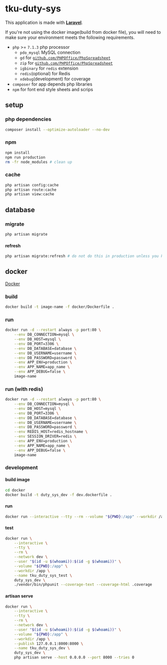 # tku-duty-sys

This application is made with [**Laravel**](https://laravel.com).

If you're not using the docker image(build from docker file), you will need to make sure your environment meets the following requirements.

 - `php` >= `7.1.3` php processor
    - `pdo_mysql` MySQL connection
    - `gd` for [`github.com/PHPOffice/PhpSpreadsheet`](https://github.com/PHPOffice/PhpSpreadsheet)
    - `zip` for [`github.com/PHPOffice/PhpSpreadsheet`](https://github.com/PHPOffice/PhpSpreadsheet)
    - `igbinary` for `redis` extension
    - `redis`(optional) for Redis
    - `xdebug`(development) for coverage
 - `composer` for app depends php libraries
 - `npm` for font end style sheets and scrips

## setup

### php dependencies

```sh
composer install --optimize-autoloader --no-dev
```

### npm

```sh
npm install
npm run production
rm -fr node_modules # clean up
```

### cache

```sh
php artisan config:cache
php artisan route:cache
php artisan view:cache
```

## database

### migrate

```sh
php artisan migrate
```

#### refresh

```sh
php artisan migrate:refresh # do not do this in production unless you know exactly what you're doing
```

## docker

[Docker](https://docs.docker.com/)

### build

```sh
docker build -t image-name -f docker/Dockerfile .
```

### run

```sh
docker run -d --restart always -p port:80 \
    --env DB_CONNECTION=mysql \
    --env DB_HOST=mysql \
    --env DB_PORT=3306 \
    --env DB_DATABASE=database \
    --env DB_USERNAME=username \
    --env DB_PASSWORD=password \
    --env APP_ENV=production \
    --env APP_NAME=app_name \
    --env APP_DEBUG=false \
    image-name
```

### run (with redis)

```sh
docker run -d --restart always -p port:80 \
    --env DB_CONNECTION=mysql \
    --env DB_HOST=mysql \
    --env DB_PORT=3306 \
    --env DB_DATABASE=database \
    --env DB_USERNAME=username \
    --env DB_PASSWORD=password \
    --env REDIS_HOST=redis_hostname \
    --env SESSION_DRIVER=redis \
    --env APP_ENV=production \
    --env APP_NAME=app_name \
    --env APP_DEBUG=false \
    image-name
```

### development

#### build image

```sh
cd docker
docker build -t duty_sys_dev -f dev.dockerfile .
```

#### run

```sh
docker run --interactive --tty --rm --volume "${PWD}:/app" --workdir /app duty_sys ash
```

#### test

```sh
docker run \
    --interactive \
    --tty \
    --rm \
    --network dev \
    --user "$(id -u $(whoami)):$(id -g $(whoami))" \
    --volume "${PWD}:/app" \
    --workdir /app \
    --name tku_duty_sys_test \
    duty_sys_dev \
    ./vendor/bin/phpunit --coverage-text --coverage-html .coverage
```

#### artisan serve

```sh
docker run \
    --interactive \
    --tty \
    --rm \
    --network dev \
    --user "$(id -u $(whoami)):$(id -g $(whoami))" \
    --volume "${PWD}:/app" \
    --workdir /app \
    --publish 127.0.0.1:8000:8000 \
    --name tku_duty_sys_dev \
    duty_sys_dev \
    php artisan serve --host 0.0.0.0 --port 8000 --tries 0
```
